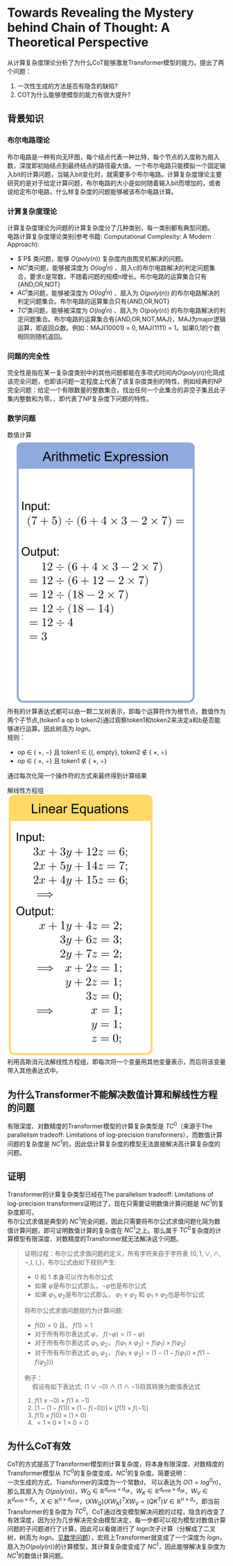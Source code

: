 # Towards Revealing the Mystery behind Chain of Thought: A Theoretical Perspective
从计算复杂度理论分析了为什么CoT能够激发Transformer模型的能力。提出了两个问题：
1. 一次性生成的方法是否有隐含的缺陷?
2. COT为什么能够使模型的能力有很大提升?

## 背景知识
### 布尔电路理论
 布尔电路是一种有向无环图，每个结点代表一种比特，每个节点的入度称为扇入数，深度即初始结点到最终结点的路径最大值。一个布尔电路只能模拟一个固定输入bit的计算问题，当输入bit变化时，就需要多个布尔电路。计算复杂度理论主要研究的是对于给定计算问题，布尔电路的大小是如何随着输入bit而增加的，或者说给定布尔电路，什么样复杂度的问题能够被该布尔电路计算。
### 计算复杂度理论
计算复杂度理论为问题的计算复杂度分了几种类别，每一类别都有典型问题。  
电路计算复杂度理论类别(参考书籍: Computational Complexity: A Modern Approach):
   * $`P$ 类问题，能够 $O(poly(n))$ 复杂度内由图灵机解决的问题。
   * $NC^i$类问题，能够被深度为 $O(log^in)$ 、扇入c的布尔电路解决的判定问题集合，要求c是常数，不随着问题的规模n增长。布尔电路的运算集合只有{AND,OR,NOT}
   * $AC^i$类问题，能够被深度为 $O(log^in)$ 、扇入为 $O(poly(n))$ 的布尔电路解决的判定问题集合。布尔电路的运算集合只有{AND,OR,NOT}
   * $TC^i$类问题，能够被深度为 $O(log^in)$ 、扇入为 $O(poly(n))$ 的布尔电路解决的判定问题集合。布尔电路的运算集合有{AND,OR,NOT,MAJ}，MAJ为major逻辑运算，即返回众数。例如：MAJ(10001) = 0, MAJ(1111) = 1。如果0,1的个数相同则随机返回。
### 问题的完全性   
完全性是指在某一复杂度类别中的其他问题都能在多项式时间内$O(poly(n))$化简成该完全问题，也即该问题一定程度上代表了该复杂度类别的特性，例如经典的NP完全问题：给定一个有限数量的整数集合，找出任何一个此集合的非空子集且此子集内整数和为零。，即代表了NP复杂度下问题的特性。  
### 数学问题
数值计算  
![avatar](images/数学问题1.jpg)  
所有的计算表达式都可以由一颗二叉树表示，即每个运算符作为根节点，数值作为两个子节点,(token1 a op b token2)通过观察token1和token2来决定a和b是否能够进行运算。因此树高为 $logn$。  
规则：
* op $\in$ { $+$, $-$} 且 token1 $\in$ {(, empty}, token2 $\notin$ { $\times$, $\div$}
* op $\in$ { $\times$, $\div$} 且 token1 $\notin$ { $\times$, $\div$}  
 
通过每次化简一个操作符的方式来最终得到计算结果

解线性方程组  
![avatar](images/数学问题2.jpg)  
利用高斯消元法解线性方程组，即每次将一个变量用其他变量表示，而后将该变量带入其他表达式中。
## 为什么Transformer不能解决数值计算和解线性方程的问题
有限深度、对数精度的Transformer模型的计算复杂类型是 $TC^0$（来源于The parallelism tradeoff: Limitations of log-precision
transformers），而数值计算问题的复杂度是 $NC^1$的，因此低计算复杂度的模型无法直接解决高计算复杂度的问题。
## 证明
Transformer的计算复杂类型已经在The parallelism tradeoff: Limitations of log-precision transformers证明过了，现在只需要证明数值计算问题是 $NC^1$的复杂度即可。  
布尔公式求值是典型的 $NC^1$完全问题，因此只需要将布尔公式求值问题化简为数值计算问题，即可证明数值计算的复杂度在  $NC^1$之上。那么属于 $TC^0$复杂度的计算模型有限深度、对数精度的Transformer就无法解决这个问题。
> 证明过程：布尔公式求值问题的定义，所有字符来自于字符表 $\{0,1, \vee, \wedge, \neg, ), (, \}$，布尔公式由如下规则产生:
>  * 0 和 1 本身可以作为布尔公式
>  * 如果 $\varphi$是布尔公式那么，$\neg\varphi$也是布尔公式
>  * 如果 $\varphi_1, \varphi_2$是布尔公式那么， $\varphi_1 \vee \varphi_2$ 和 $\varphi_1 \wedge \varphi_2$也是布尔公式
> 
> 将布尔公式求值问题规约为计算问题:
> * $f(0)=0$ 且， $f(1)=1$
> * 对于所有布尔表达式 $\varphi$， $f(\neg\varphi)=(1-\varphi)$
> * 对于所有布尔表达式 $\varphi_1, \varphi_2$， $f(\varphi_1 \wedge  \varphi_2)=f(\varphi_1) \times f(\varphi_2)$
> * 对于所有布尔表达式 $\varphi_1, \varphi_2$， $f(\varphi_1 \vee \varphi_2)=(1 -  (1 - f(\varphi_1)) \times f(1 - f(\varphi_2)))$ 
>
> 例子：  
> &emsp; 假设有如下表达式: $(1 \vee \neg0) \wedge (1 \wedge \neg1)$将其转换为数值表达式
> 1. $f(1 \vee \neg0) \times f(1 \wedge \neg1)$
> 2. $[1 - (1 - f(1)) \times (1 - f(\neg0))] \times [f(1) \times f(\neg1)]$
> 3. $f(1) \times f(0) \times (1 \times 0)$
> 4. $=1 \times 0 \times 1 \times 0 = 0$
 
## 为什么CoT有效
CoT的方式提高了Transformer模型的计算复杂度，将本身有限深度、对数精度的Transformer模型从 $TC^0$的复杂度变成，$NC^1$的复杂度。简要说明：  
一次生成的方式，Transformer的深度为一个常数d， 可以表达为 $O(1=log^0n)$，那么其扇入为 $O(poly(n))$，$W_Q \in \mathbb{R}^{d_{emb} \times d_{qk}}$，$W_K \in \mathbb{R}^{d_{emb} \times d_{qk}}$，$W_V \in \mathbb{R}^{d_{emb} \times d_{v}}$，$X \in \mathbb{R}^{n \times d_{emb}}$，$(XW_Q)(XW_K)^TXW_V = (QK^T)V \in \mathbb{R}^{n \times d_v}$，即当前Transformer的复杂度为 $TC^0$。CoT通过改变模型解决问题的过程，隐含的改变了有效深度，因为分为几步解决完全由模型决定，每一步都可以视为模型对数值计算问题的子问题进行了计算，因此可以看做进行了 $logn$次子计算（分解成了二叉树，树高为 $logn$。[见数学问题](#数学问题)），宏观上Transformer就变成了一个深度为 $logn$，扇入为$O(poly(n))$的计算模型，其计算复杂度变成了 $NC^1$，因此能够解决复杂度为 $NC^1$的数值计算问题。
